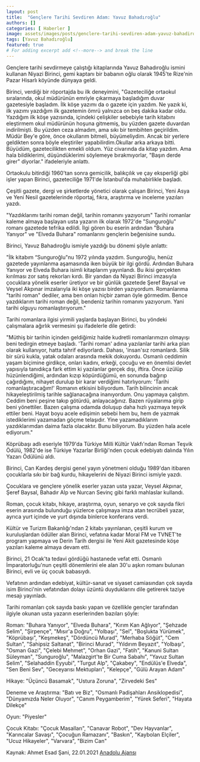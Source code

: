 ```yaml
---
layout: post
title:  "Gençlere Tarihi Sevdiren Adam: Yavuz Bahadıroğlu"
authors: []
categories: [ Haberler ]
image: assets/images/posts/genclere-tarihi-sevdiren-adam-yavuz-bahadiroglu.jpg
tags: [Yavuz Bahadıroğlu]
featured: true
# For adding excerpt add <!--more--> and break the line
---
```

Gençlere tarihi sevdirmeye çalıştığı kitaplarında Yavuz Bahadıroğlu ismini kullanan Niyazi Birinci, gemi kaptanı bir babanın oğlu olarak 1945'te Rize'nin Pazar Hisarlı köyünde dünyaya geldi.

Birinci, verdiği bir röportajda bu ilk deneyimini, "Gazeteciliğe ortaokul sıralarında, okul müdürünün emriyle çıkarmaya başladığım duvar gazetesiyle başladım. İlk köşe yazımı da o gazete için yazdım. Ne yazık ki, ilk yazımı yazdığım ilk gazetemin ömrü yalnızca on beş dakika kadar oldu. Yazdığım ilk köşe yazısında, içindeki çelişkiler sebebiyle tarih kitabını eleştirmem okul müdürünün hoşuna gitmemiş, bu yüzden gazete duvardan indirilmişti. Bu yüzden ceza almadım, ama sıkı bir tembihten geçirildim. Müdür Bey'e göre, önce okullarım bitmeli, büyümeliydim. Ancak bir yerlere geldikten sonra böyle eleştiriler yapabilirdim.Okullar arka arkaya bitti. Büyüdüm, gazetecilikten emekli oldum. Yüz civarında da kitap yazdım. Ama hala bildiklerimi, düşündüklerimi söylemeye bırakmıyorlar, "Başın derde girer" diyorlar." ifadeleriyle anlattı.

Ortaokulu bitirdiği 1960'tan sonra gemicilik, balıkçılık ve çay eksperliği gibi işler yapan Birinci, gazeteciliğe 1971'de İstanbul'da muhabirlikle başladı.

Çeşitli gazete, dergi ve şirketlerde yönetici olarak çalışan Birinci, Yeni Asya ve Yeni Nesil gazetelerinde röportaj, fıkra, araştırma ve inceleme yazıları yazdı.

"Yazdıklarımı tarihi roman değil, tarihin romanını yazıyorum"
Tarihi romanlar kaleme almaya başlayan usta yazarın ilk olarak 1972'de "Sunguroğlu" romanı gazetede tefrika edildi. İlgi gören bu eserin ardından "Buhara Yanıyor" ve "Elveda Buhara" romanlarını gençlerin beğenisine sundu.

Birinci, Yavuz Bahadıroğlu ismiyle yazdığı bu dönemi şöyle anlattı:

"İlk kitabım “Sunguroğlu"nu 1972 yılında yazdım. Sunguroğlu, henüz gazetede yayınlanma aşamasında iken büyük bir ilgi gördü. Ardından Buhara Yanıyor ve Elveda Buhara isimli kitaplarım yayınlandı. Bu ikisi gerçekten kırılması zor satış rekorları kırdı. Bir yandan da Niyazi Birinci imzasıyla çocuklara yönelik eserler üretiyor ve bir günlük gazetede Şeref Baysal ve Veysel Akpınar imzalarıyla iki köşe yazısı birden yazıyordum. Romanlarıma "tarihi roman" dediler, ama ben onları hiçbir zaman öyle görmedim. Bence yazdıklarım tarihi roman değil, bendeniz tarihin romanını yazıyorum. Yani tarihi olguyu romanlaştırıyorum."

Tarihi romanlara ilgisi yirmili yaşlarda başlayan Birinci, bu yöndeki çalışmalara ağırlık vermesini şu ifadelerle dile getirdi:

"Müthiş bir tarihin içinden geldiğimiz halde kudretli romanlarımızın olmayışı beni tedirgin etmeye başladı. 'Tarihi roman' adına yazılanlar tarihi arka plan olarak kullanıyor, hatta tahrif ediyorlardı. Dahası, 'insan'sız romanlardı. Silik bir sürü kukla, yatak odaları arasında mekik dokuyordu. Osmanlı ceddimin yaşam biçimine girdikçe, onları kadını, erkeği, çocuğu ve en önemlisi devlet yapısıyla tanıdıkça fark ettim ki yazılanlar gerçek dışı, iftira. Önce üzülüp hüzünlendiğimi, ardından kızıp köpürdüğümü, en sonunda bağırıp çağırdığımı, nihayet durulup bir karar verdiğimi hatırlıyorum: 'Tarihi romanlaştıracağım!' Romanın etkisini biliyordum. Tarih bilincinin ancak hikayeleştirilmiş tarihle sağlanacağına inanıyordum. Onu yapmaya çalıştım. Ceddim beni peşine takıp götürdü, anlayacağınız. Bazen rüyalarıma girip beni yönettiler. Bazen çalışma odamda doluşup daha hızlı yazmaya teşvik ettiler beni. Hayat boyu acele edişimin sebebi hem bu, hem de yazmak istediklerimi yazamadan göçme telaşıdır. Yine yazamadıklarım yazdıklarımdan daima fazla olacaktır. Bunu biliyorum. Bu yüzden hala acele ediyorum."

Köprübaşı adlı eseriyle 1979'da Türkiye Milli Kültür Vakfı'ndan Roman Teşvik Ödülü, 1982'de ise Türkiye Yazarlar Birliği'nden çocuk edebiyatı dalında Yılın Yazarı Ödülünü aldı.

Birinci, Can Kardeş dergisi genel yayın yönetmeni olduğu 1989'dan itibaren çocuklarla sıkı bir bağ kurdu, hikayelerini de Niyazi Birinci ismiyle yazdı.

Çocuklara ve gençlere yönelik eserler yazan usta yazar, Veysel Akpınar, Şeref Baysal, Bahadır Alp ve Nurcan Sevinç gibi farklı mahlaslar kullandı.

Roman, çocuk kitabı, hikaye, araştırma, oyun, senaryo ve çok sayıda fikri eserin arasında bulunduğu yüzlerce çalışmaya imza atan tecrübeli yazar, ayrıca yurt içinde ve yurt dışında binlerce konferans verdi.

Kültür ve Turizm Bakanlığı'ndan 2 kitabı yayınlanan, çeşitli kurum ve kuruluşlardan ödüller alan Birinci, vefatına kadar Moral FM ve TVNET'te program yapmaya ve Derin Tarih dergisi ile Yeni Akit gazetesinde köşe yazıları kaleme almaya devam etti.

Birinci, 21 Ocak'ta tedavi gördüğü hastanede vefat etti. Osmanlı İmparatorluğu'nun çeşitli dönemlerini ele alan 30'u aşkın romanı bulunan Birinci, evli ve üç çocuk babasıydı.

Vefatının ardından edebiyat, kültür-sanat ve siyaset camiasından çok sayıda isim Birinci'nin vefatından dolayı üzüntü duyduklarını dile getirerek taziye mesajı yayınladı.

Tarihi romanları çok sayıda baskı yapan ve özellikle gençler tarafından ilgiyle okunan usta yazarın eserlerinden bazıları şöyle:

Roman: "Buhara Yanıyor", "Elveda Buhara", "Kırım Kan Ağlıyor", "Şehzade Selim", "Şirpençe", "Mısır'a Doğru", "Yolbaşı", "Sel", "Boşlukta Yürümek", "Köprübaşı", "Keşmekeş", "Dördüncü Murad", "Merhaba Söğüt", "Cem Sultan", "Sahipsiz Saltanat", "Birinci Murad", "Yıldırım Beyazıt", "Yolbaşı", "Osman Gazi", "Çelebi Mehmet", "Orhan Gazi", "Fatih", "Kanuni Sultan Süleyman", "Sunguroğlu", "Malazgirt'te Bir Cuma Sabahı", "Yavuz Sultan Selim", "Selahaddin Eyyubi", "Turgut Alp", "Çakabey", "Endülüs'e Elveda", "Sen Beni Sev", "Geceyarısı Mektupları", "Kelepçe", "Gülü Arayan Adam"

Hikaye: "Üçüncü Basamak", "Ustura Zoruna", "Zirvedeki Ses"

Deneme ve Araştırma: "Batı ve Biz", "Osmanlı Padişahları Ansiklopedisi", "Dünyamızda Neler Oluyor", "Canım Peygamberim", "Yürek Seferi", "Hayata Dilekçe"

Oyun: "Piyesler"

Çocuk Kitabı: "Çocuk Masalları", "Canavar Robot", "Dev Hayvanlar", "Karıncalar Savaşı", "Çocuğun Ramazanı", "Baskın", "Kaybolan Elçiler", "Ucuz Hikayeler", "Varvara", "Bizim Can"

Kaynak: Ahmet Esad Şani, 22.01.2021 [Anadolu Ajansı](https://www.aa.com.tr/tr/kultur-sanat/genclere-tarihi-sevdiren-adam-yavuz-bahadiroglu/2119217)
